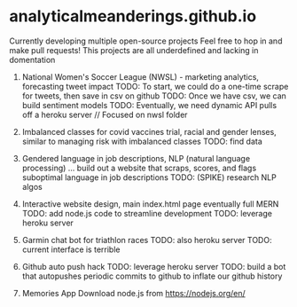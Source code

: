 # analyticalmeanderings.github.io

Currently developing multiple open-source projects
Feel free to hop in and make pull requests!
This projects are all underdefined and lacking in domentation

1) National Women's Soccer League (NWSL) - marketing analytics, forecasting tweet impact
    TODO: To start, we could do a one-time scrape for tweets, then save in csv on github
    TODO: Once we have csv, we can build sentiment models
    TODO: Eventually, we need dynamic API pulls off a heroku server
    // Focused on nwsl folder
    
2) Imbalanced classes for covid vaccines trial, racial and gender lenses, similar to managing risk with imbalanced classes
    TODO: find data

3) Gendered language in job descriptions, NLP (natural language processing) ... build out a website that scraps, scores, and flags suboptimal language in job descriptions
    TODO: (SPIKE) research NLP algos

4) Interactive website design, main index.html page eventually full MERN
    TODO: add node.js code to streamline development
    TODO: leverage heroku server

5) Garmin chat bot for triathlon races
    TODO: also heroku server
    TODO: current interface is terrible

6) Github auto push hack
    TODO: leverage heroku server
    TODO: build a bot that autopushes periodic commits to github to inflate our github history

7) Memories App
    Download node.js from https://nodejs.org/en/
    